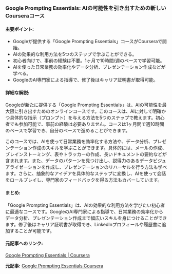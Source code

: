 ### Google Prompting Essentials: AIの可能性を引き出すための新しいCourseraコース

#### 主要ポイント:
- Googleが提供する「Google Prompting Essentials」コースがCourseraで開始。
- AIの効果的な利用方法を5つのステップで学ぶことができる。
- 初心者向けで、事前の経験は不要。1ヶ月で10時間/週のペースで学習可能。
- AIを使った日常業務の効率化やデータ分析、プレゼンテーション作成などが学べる。
- GoogleのAI専門家による指導で、修了後はキャリア証明書が取得可能。

#### 詳細な解説:
Googleが新たに提供する「Google Prompting Essentials」は、AIの可能性を最大限に引き出すためのオンラインコースです。このコースは、AIに対して明確かつ具体的な指示（プロンプト）を与える方法を5つのステップで教えます。初心者でも参加可能で、事前の経験は必要ありません。コースは1ヶ月間で週10時間のペースで学習でき、自分のペースで進めることができます。

このコースでは、AIを使って日常業務を効率化する方法や、データ分析、プレゼンテーション作成のスキルを学ぶことができます。具体的には、メールの作成、ブレインストーミング、表やトラッカーの作成、長いドキュメントの要約などが含まれます。また、データのパターンを見つけ出し、説得力のあるデータビジュアライゼーションを作成し、プレゼンテーションのリハーサルを行う方法も学べます。さらに、抽象的なアイデアを具体的なステップに変換し、AIを使って会話をロールプレイし、専門家のフィードバックを得る方法もカバーしています。

#### まとめ:
「Google Prompting Essentials」は、AIの効果的な利用方法を学びたい初心者に最適なコースです。GoogleのAI専門家による指導で、日常業務の効率化からデータ分析、プレゼンテーション作成まで幅広いスキルを身につけることができます。修了後はキャリア証明書が取得でき、LinkedInプロフィールや履歴書に追加することが可能です。

#### 元記事へのリンク:
[Google Prompting Essentials | Coursera](リンク先URL)

**元記事:** [Google Prompting Essentials Coursera](https://www.coursera.org/specializations/prompting-essentials-google)
